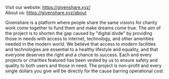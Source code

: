 
Visit our website: https://givenshare.xyz/  
About us: https://givenshare.xyz/about  

Givenshare is a platform where people share the same visions for charity work come together to fund them and make dreams come true.
The aim of the project is to shorten the gap caused by "digital divde" by providing those in needs with access to internet, technology, and other amenities needed in the modern world.
We believe that access to modern facilities and technologies are essential to a healthy lifestyle and equality, and that everyone deserves the right and a chance to success.
Each and every projects or charities featured has been vested by us to ensure safety and quality to both users and those in need.
The project is non-profit and every single dollars you give will be directly for the cause barring operational cost.
